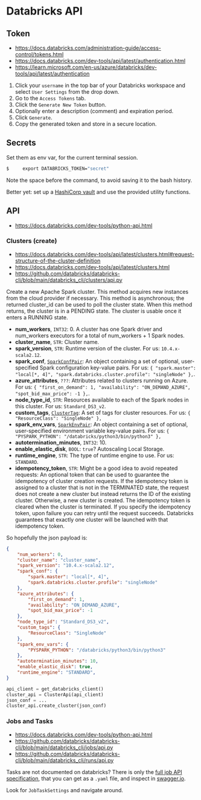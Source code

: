 # Databricks API

## Token

* https://docs.databricks.com/administration-guide/access-control/tokens.html
* https://docs.databricks.com/dev-tools/api/latest/authentication.html
* https://learn.microsoft.com/en-us/azure/databricks/dev-tools/api/latest/authentication

1. Click your `username` in the top bar of your Databricks workspace and select `User Settings` from the drop down.
1. Go to the `Access Tokens` tab.
1. Click the `Generate New Token` button.
1. Optionally enter a description (comment) and expiration period.
1. Click `Generate`.
1. Copy the generated token and store in a secure location.

## Secrets

Set them as env var, for the current terminal session.

``` bash
$     export DATABRICKS_TOKEN="secret"
```

Note the space before the command,
to avoid saving it to the bash history.

Better yet: set up a
[HashiCorp vault](https://developer.hashicorp.com/vault)
and use the provided utility functions.

## API

* https://docs.databricks.com/dev-tools/python-api.html

### Clusters (create)

* https://docs.databricks.com/dev-tools/api/latest/clusters.html#request-structure-of-the-cluster-definition
* https://docs.databricks.com/dev-tools/api/latest/clusters.html
* https://github.com/databricks/databricks-cli/blob/main/databricks_cli/clusters/api.py

Create a new Apache Spark cluster. This method acquires new instances from the cloud provider if necessary. This method is asynchronous; the returned cluster_id can be used to poll the cluster state. When this method returns, the cluster is in a PENDING state. The cluster is usable once it enters a RUNNING state.

* **num_workers**, `INT32`: 0.
    A cluster has one Spark driver and num_workers executors for a total of
    num_workers + 1 Spark nodes.
* **cluster_name**, `STR`: Cluster name.
* **spark_version**, `STR`: Runtime version of the cluster.
    For us: `10.4.x-scala2.12`.
* **spark_conf**,
    [`SparkConfPair`](https://docs.databricks.com/dev-tools/api/latest/clusters.html#clustersparkconfpair):
    An object containing a set of optional, user-specified Spark configuration key-value pairs.
    For us: `{ "spark.master": "local[*, 4]", "spark.databricks.cluster.profile": "singleNode" },`.
* **azure_attributes**, `???`: Attributes related to clusters running on Azure.
    For us: `{ "first_on_demand": 1, "availability": "ON_DEMAND_AZURE", "spot_bid_max_price": -1 },`.
* **node_type_id**, `STR`:
    Resources available to each of the Spark nodes in this cluster.
    For us: `Standard_DS3_v2`.
* **custom_tags**,
    [`ClusterTag`](https://docs.databricks.com/dev-tools/api/latest/clusters.html#clusterclustertag):
    A set of tags for cluster resources.
    For us: `{ "ResourceClass": "SingleNode" },`
* **spark_env_vars**,
    [`SparkEnvPair`](https://docs.databricks.com/dev-tools/api/latest/clusters.html#clustersparkenvpair):
    An object containing a set of optional, user-specified environment variable key-value pairs.
    For us: `{ "PYSPARK_PYTHON": "/databricks/python3/bin/python3" },`
* **autotermination_minutes**, `INT32`: 10.
* **enable_elastic_disk**, `BOOL`: `true`? Autoscaling Local Storage.
* **runtime_engine**, `STR`:
    The type of runtime engine to use.
    For us: `STANDARD`.
* **idempotency_token**, `STR`:
    Might be a good idea to avoid repeated requests:
    An optional token that can be used to guarantee the idempotency of cluster creation requests. If the idempotency token is assigned to a cluster that is not in the TERMINATED state, the request does not create a new cluster but instead returns the ID of the existing cluster. Otherwise, a new cluster is created. The idempotency token is cleared when the cluster is terminated.
    If you specify the idempotency token, upon failure you can retry until the request succeeds. Databricks guarantees that exactly one cluster will be launched with that idempotency token.

So hopefully the json payload is:

```json
{
    "num_workers": 0,
    "cluster_name": "cluster_name",
    "spark_version": "10.4.x-scala2.12",
    "spark_conf": {
        "spark.master": "local[*, 4]",
        "spark.databricks.cluster.profile": "singleNode"
    },
    "azure_attributes": {
        "first_on_demand": 1,
        "availability": "ON_DEMAND_AZURE",
        "spot_bid_max_price": -1
    },
    "node_type_id": "Standard_DS3_v2",
    "custom_tags": {
        "ResourceClass": "SingleNode"
    },
    "spark_env_vars": {
        "PYSPARK_PYTHON": "/databricks/python3/bin/python3"
    },
    "autotermination_minutes": 10,
    "enable_elastic_disk": true,
    "runtime_engine": "STANDARD",
}
```

```python
api_client = get_databricks_client()
cluster_api = ClusterApi(api_client)
json_conf = ...
cluster_api.create_cluster(json_conf)
```

### Jobs and Tasks

<!-- TODO a list job sample would be nice -->

* https://docs.databricks.com/dev-tools/python-api.html
* https://github.com/databricks/databricks-cli/blob/main/databricks_cli/jobs/api.py
* https://github.com/databricks/databricks-cli/blob/main/databricks_cli/runs/api.py

Tasks are not documented on databricks?
There is only the
[full job API specification](https://learn.microsoft.com/en-us/azure/databricks/dev-tools/api/latest/jobs),
that you can get as a `.yaml` file,
and inspect in [swagger.io](https://editor.swagger.io/).

Look for `JobTaskSettings` and navigate around.
